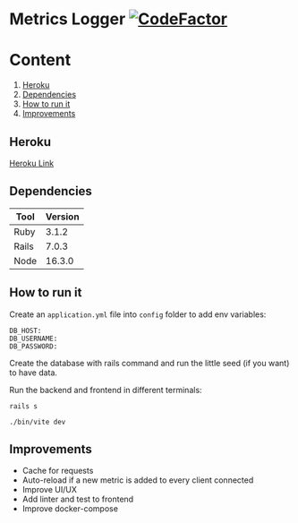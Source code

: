 # Metrics Logger [![CodeFactor](https://www.codefactor.io/repository/github/freaklevel/metrics_logger/badge)](https://www.codefactor.io/repository/github/freaklevel/metrics_logger)

# Content
1. [Heroku](#heroku)
1. [Dependencies](#dependencies)
1. [How to run it](#how-to-run-it)
1. [Improvements](#improvements)

## Heroku
[Heroku Link](https://metricslogger.herokuapp.com/)

## Dependencies
|Tool|Version|
|---|---|
|Ruby|3.1.2|
|Rails|7.0.3|
|Node|16.3.0|

## How to run it

Create an `application.yml` file into `config` folder to add env variables:
```
DB_HOST:
DB_USERNAME:
DB_PASSWORD:
```
Create the database with rails command and run the little seed (if you want) to have data.

Run the backend and frontend in different terminals:
```
rails s
```
```
./bin/vite dev
```

## Improvements
- Cache for requests
- Auto-reload if a new metric is added to every client connected
- Improve UI/UX
- Add linter and test to frontend
- Improve docker-compose
